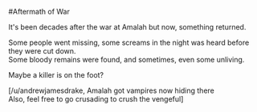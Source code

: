 #Aftermath of War

It's been decades after the war at Amalah but now, something returned.

Some people went missing, some screams in the night was heard before they were cut down.  
Some bloody remains were found, and sometimes, even some unliving.

Maybe a killer is on the foot?

[/u/andrewjamesdrake, Amalah got vampires now hiding there  
Also, feel free to go crusading to crush the vengeful]
